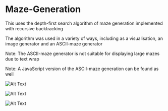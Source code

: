 # Maze-Generation
This uses the depth-first search algorithm of maze generation implemented with recursive backtracking

The algorithm was used in a variety of ways, including as a visualisation, an image generator and an ASCII-maze generator

Note: The ASCII-maze generator is not suitable for displaying large mazes due to text wrap

Note: A JavaScript version of the ASCII-maze generation can be found as well

![Alt Text](https://media2.giphy.com/media/fuEG943QAMbIy1TEUX/giphy.gif)


![Alt Text](https://media1.giphy.com/media/XAZkvvAPno34OSIIXG/giphy.gif)


![Alt Text](https://media3.giphy.com/media/RlMpeXjsFU33dQ3aD2/giphy.gif)
